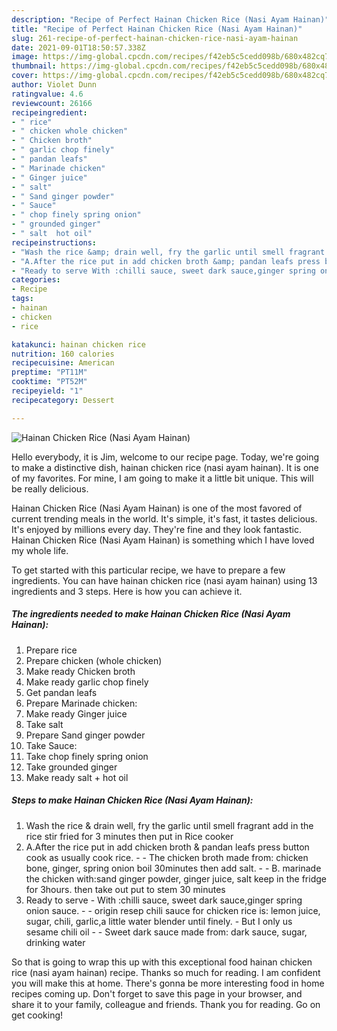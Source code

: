 ```yaml
---
description: "Recipe of Perfect Hainan Chicken Rice (Nasi Ayam Hainan)"
title: "Recipe of Perfect Hainan Chicken Rice (Nasi Ayam Hainan)"
slug: 261-recipe-of-perfect-hainan-chicken-rice-nasi-ayam-hainan
date: 2021-09-01T18:50:57.338Z
image: https://img-global.cpcdn.com/recipes/f42eb5c5cedd098b/680x482cq70/hainan-chicken-rice-nasi-ayam-hainan-recipe-main-photo.jpg
thumbnail: https://img-global.cpcdn.com/recipes/f42eb5c5cedd098b/680x482cq70/hainan-chicken-rice-nasi-ayam-hainan-recipe-main-photo.jpg
cover: https://img-global.cpcdn.com/recipes/f42eb5c5cedd098b/680x482cq70/hainan-chicken-rice-nasi-ayam-hainan-recipe-main-photo.jpg
author: Violet Dunn
ratingvalue: 4.6
reviewcount: 26166
recipeingredient:
- " rice"
- " chicken whole chicken"
- " Chicken broth"
- " garlic chop finely"
- " pandan leafs"
- " Marinade chicken"
- " Ginger juice"
- " salt"
- " Sand ginger powder"
- " Sauce"
- " chop finely spring onion"
- " grounded ginger"
- " salt  hot oil"
recipeinstructions:
- "Wash the rice &amp; drain well, fry the garlic until smell fragrant add in the rice stir fried for 3 minutes then put in Rice cooker"
- "A.After the rice put in add chicken broth &amp; pandan leafs press button cook as usually cook rice.  The chicken broth made from: chicken bone, ginger, spring onion boil 30minutes then add salt.  B. marinade the chicken with:sand ginger powder, ginger juice, salt keep in the fridge for 3hours. then take out put to stem 30 minutes"
- "Ready to serve With :chilli sauce, sweet dark sauce,ginger spring onion sauce.   origin resep chili sauce for chicken rice is: lemon juice, sugar, chili, garlic,a little water blender until finely.  But I only us sesame chili oil  Sweet dark sauce made from: dark sauce, sugar, drinking water"
categories:
- Recipe
tags:
- hainan
- chicken
- rice

katakunci: hainan chicken rice 
nutrition: 160 calories
recipecuisine: American
preptime: "PT11M"
cooktime: "PT52M"
recipeyield: "1"
recipecategory: Dessert

---
```



![Hainan Chicken Rice (Nasi Ayam Hainan)](https://img-global.cpcdn.com/recipes/f42eb5c5cedd098b/680x482cq70/hainan-chicken-rice-nasi-ayam-hainan-recipe-main-photo.jpg)

Hello everybody, it is Jim, welcome to our recipe page. Today, we're going to make a distinctive dish, hainan chicken rice (nasi ayam hainan). It is one of my favorites. For mine, I am going to make it a little bit unique. This will be really delicious.

Hainan Chicken Rice (Nasi Ayam Hainan) is one of the most favored of current trending meals in the world. It's simple, it's fast, it tastes delicious. It's enjoyed by millions every day. They're fine and they look fantastic. Hainan Chicken Rice (Nasi Ayam Hainan) is something which I have loved my whole life.




To get started with this particular recipe, we have to prepare a few ingredients. You can have hainan chicken rice (nasi ayam hainan) using 13 ingredients and 3 steps. Here is how you can achieve it.

<!--inarticleads1-->

##### The ingredients needed to make Hainan Chicken Rice (Nasi Ayam Hainan):

1. Prepare  rice
1. Prepare  chicken (whole chicken)
1. Make ready  Chicken broth
1. Make ready  garlic chop finely
1. Get  pandan leafs
1. Prepare  Marinade chicken:
1. Make ready  Ginger juice
1. Take  salt
1. Prepare  Sand ginger powder
1. Take  Sauce:
1. Take  chop finely spring onion
1. Take  grounded ginger
1. Make ready  salt + hot oil




<!--inarticleads2-->

##### Steps to make Hainan Chicken Rice (Nasi Ayam Hainan):

1. Wash the rice &amp; drain well, fry the garlic until smell fragrant add in the rice stir fried for 3 minutes then put in Rice cooker
1. A.After the rice put in add chicken broth &amp; pandan leafs press button cook as usually cook rice. -  - The chicken broth made from: chicken bone, ginger, spring onion boil 30minutes then add salt. -  - B. marinade the chicken with:sand ginger powder, ginger juice, salt keep in the fridge for 3hours. then take out put to stem 30 minutes
1. Ready to serve - With :chilli sauce, sweet dark sauce,ginger spring onion sauce. -  -  origin resep chili sauce for chicken rice is: lemon juice, sugar, chili, garlic,a little water blender until finely. -  But I only us sesame chili oil -  - Sweet dark sauce made from: dark sauce, sugar, drinking water




So that is going to wrap this up with this exceptional food hainan chicken rice (nasi ayam hainan) recipe. Thanks so much for reading. I am confident you will make this at home. There's gonna be more interesting food in home recipes coming up. Don't forget to save this page in your browser, and share it to your family, colleague and friends. Thank you for reading. Go on get cooking!
